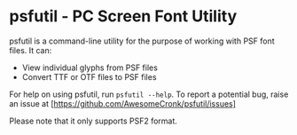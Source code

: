 # psfutil - PC Screen Font Utility

psfutil is a command-line utility for the purpose of working with PSF font files. It can:

* View individual glyphs from PSF files
* Convert TTF or OTF files to PSF files

For help on using psfutil, run `psfutil --help`. To report a potential bug, raise an issue at [https://github.com/AwesomeCronk/psfutil/issues]

Please note that it only supports PSF2 format.
